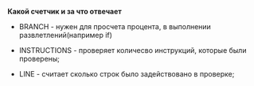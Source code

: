 **Какой счетчик и за что отвечает**

* BRANCH - нужен для просчета процента, в выполнении развлетлений(например if)

* INSTRUCTIONS - проверяет количесво инструкций, которые были проверены;

* LINE - считает сколько строк было задействовано в проверке;
